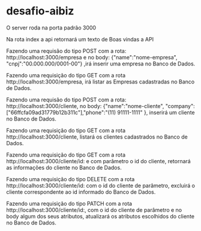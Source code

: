 # desafio-aibiz

O server roda na porta padrão 3000

Na rota index a api retornará um texto de Boas vindas a API


Fazendo uma requisão do tipo POST com a rota: http://localhost:3000/empresa e no body: {"name":"nome-empresa", "cnpj":"00.000.000/0001-00"} ,irá inserir uma empresa no Banco de Dados.

Fazendo uma requisição do tipo GET com a rota http://localhost:3000/empresa, irá listar as Empresas cadastradas no Banco de Dados.

Fazendo uma requisão do tipo POST com a rota: http://localhost:3000/cliente, no body: {"name":"nome-cliente", "company":["66ffcfa09ad31779b12b311c"],"phone":"(11) 91111-1111" }, inserirá um cliente no Banco de Dados.

Fazendo uma requisição do tipo GET com a rota http://localhost:3000/cliente, listará os clientes cadastrados no Banco de Dados.

Fazendo uma requisição do tipo GET com a rota http://localhost:3000/cliente/id: e com parâmetro o id do cliente, retornará as informações do cliente no Banco de Dados.

Fazendo uma requisição do tipo DELETE com a rota http://localhost:3000/cliente/id: com o id do cliente de parâmetro, excluirá o cliente correspondente ao id informado do Banco de Dados.

Fazendo uma requisição do tipo PATCH com a rota http://localhost:3000/cliente/id:, com o id do cliente de parâmetro e no body algum dos seus atributos, atualizará os atributos escolhidos do cliente no Banco de Dados.
